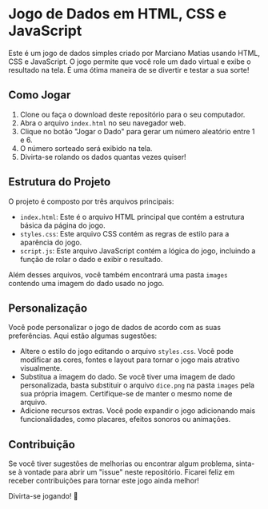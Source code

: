 # Jogo de Dados em HTML, CSS e JavaScript

Este é um jogo de dados simples criado por Marciano Matias usando HTML, CSS e JavaScript. O jogo permite que você role um dado virtual e exibe o resultado na tela. É uma ótima maneira de se divertir e testar a sua sorte!

## Como Jogar

1. Clone ou faça o download deste repositório para o seu computador.
2. Abra o arquivo `index.html` no seu navegador web.
3. Clique no botão "Jogar o Dado" para gerar um número aleatório entre 1 e 6.
4. O número sorteado será exibido na tela.
5. Divirta-se rolando os dados quantas vezes quiser!

## Estrutura do Projeto

O projeto é composto por três arquivos principais:

- `index.html`: Este é o arquivo HTML principal que contém a estrutura básica da página do jogo.
- `styles.css`: Este arquivo CSS contém as regras de estilo para a aparência do jogo.
- `script.js`: Este arquivo JavaScript contém a lógica do jogo, incluindo a função de rolar o dado e exibir o resultado.

Além desses arquivos, você também encontrará uma pasta `images` contendo uma imagem do dado usado no jogo.

## Personalização

Você pode personalizar o jogo de dados de acordo com as suas preferências. Aqui estão algumas sugestões:

- Altere o estilo do jogo editando o arquivo `styles.css`. Você pode modificar as cores, fontes e layout para tornar o jogo mais atrativo visualmente.
- Substitua a imagem do dado. Se você tiver uma imagem de dado personalizada, basta substituir o arquivo `dice.png` na pasta `images` pela sua própria imagem. Certifique-se de manter o mesmo nome de arquivo.
- Adicione recursos extras. Você pode expandir o jogo adicionando mais funcionalidades, como placares, efeitos sonoros ou animações.

## Contribuição

Se você tiver sugestões de melhorias ou encontrar algum problema, sinta-se à vontade para abrir um "issue" neste repositório. Ficarei feliz em receber contribuições para tornar este jogo ainda melhor!

Divirta-se jogando! 🎲
